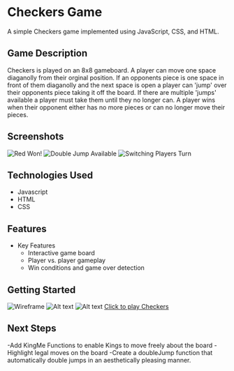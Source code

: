 # Checkers Game

A simple Checkers game implemented using JavaScript, CSS, and HTML.

## Game Description

Checkers is played on an 8x8 gameboard. A player can move one space diaganolly from their orginal position. If an opponents piece is one space in front of them diaganolly and the next space is open a player can 'jump' over their opponents piece taking it off the board. If there are multiple 'jumps' available a player must take them until they no longer can. A player wins when their opponent either has no more pieces or can no longer move their pieces. 
## Screenshots
![Red Won!](<Screenshot 2023-07-09 at 10.00.28 AM.png>)
![Double Jump Available](<Screenshot 2023-07-09 at 9.58.49 AM.png>)
![Switching Players Turn](<Screenshot 2023-07-09 at 9.36.41 AM.png>)

## Technologies Used
- Javascript
- HTML
- CSS


## Features
- Key Features
  - Interactive game board
  - Player vs. player gameplay
  - Win conditions and game over detection

## Getting Started 
![Wireframe](<Screenshot 2023-07-09 at 11.35.02 AM.png>) ![Alt text](<Screenshot 2023-07-09 at 11.34.55 AM.png>) ![Alt text](<Screenshot 2023-07-09 at 11.34.45 AM.png>)
[Click to play Checkers](https://chriskildunne.github.io/CheckersAgain/)

## Next Steps
-Add KingMe Functions to enable Kings to move freely about the board
-Highlight legal moves on the board
-Create a doubleJump function that automatically double jumps in an aesthetically pleasing manner.